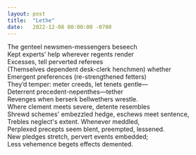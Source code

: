 ```yaml
---
layout: post
title:  "Lethe"
date:   2022-12-08 00:00:00 -0700
---
```

The genteel newsmen-messengers beseech  
Kept experts’ help wherever regents render  
Excesses, tell perverted referees  
(Themselves dependent desk-clerk henchmen) whether  
Emergent preferences (re-strengthened fetters)  
They’d temper: meter creeds, let tenets gentle—  
Deterrent precedent-nepenthes—tether  
Revenges when berserk bellwethers wrestle.  
Where clement meets severe, detente resembles  
Shrewd schemes' embezzled hedge, eschews meet sentence,  
Trebles neglect's extent. Whenever meddled,  
Perplexed precepts seem blent, preempted, lessened.  
New pledges stretch, pervert events embedded;  
Less vehemence begets effects demented.  